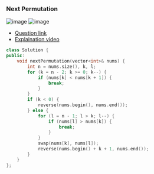 ### __Next Permutation__

![image](https://user-images.githubusercontent.com/51910127/143613073-75ea5b16-f6c2-4f3e-abe6-b9684eff3117.png)
![image](https://user-images.githubusercontent.com/51910127/143613099-e743d262-daa8-4dbc-8d9b-457ef0638688.png)



- [Question link](https://leetcode.com/problems/next-permutation/)
- [Explaination video](https://www.youtube.com/watch?v=LuLCLgMElus)

```cpp
class Solution {
public:
    void nextPermutation(vector<int>& nums) {
        int n = nums.size(), k, l;
    	for (k = n - 2; k >= 0; k--) {
            if (nums[k] < nums[k + 1]) {
                break;
            }
        }
    	if (k < 0) {
    	    reverse(nums.begin(), nums.end());
    	} else {
    	    for (l = n - 1; l > k; l--) {
                if (nums[l] > nums[k]) {
                    break;
                }
            } 
    	    swap(nums[k], nums[l]);
    	    reverse(nums.begin() + k + 1, nums.end());
        }
    }
};
```
